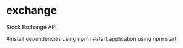 # exchange
Stock Exchange API. 

#install dependencies using 
npm i
#start application using
npm start
